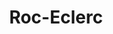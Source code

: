 ---
title: "Roc-Eclerc"
url: /franconville-la-garenne/roc-eclerc/
shop: directeurs de funérailles
---